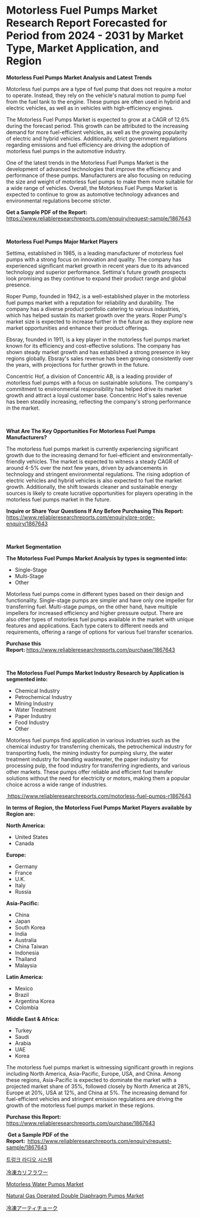 <p><h1>Motorless Fuel Pumps Market Research Report Forecasted for Period from 2024 -  2031 by Market Type, Market Application, and Region</h1></p><p><strong>Motorless Fuel Pumps Market Analysis and Latest Trends</strong></p>
<p><p>Motorless fuel pumps are a type of fuel pump that does not require a motor to operate. Instead, they rely on the vehicle's natural motion to pump fuel from the fuel tank to the engine. These pumps are often used in hybrid and electric vehicles, as well as in vehicles with high-efficiency engines.</p><p>The Motorless Fuel Pumps Market is expected to grow at a CAGR of 12.6% during the forecast period. This growth can be attributed to the increasing demand for more fuel-efficient vehicles, as well as the growing popularity of electric and hybrid vehicles. Additionally, strict government regulations regarding emissions and fuel efficiency are driving the adoption of motorless fuel pumps in the automotive industry.</p><p>One of the latest trends in the Motorless Fuel Pumps Market is the development of advanced technologies that improve the efficiency and performance of these pumps. Manufacturers are also focusing on reducing the size and weight of motorless fuel pumps to make them more suitable for a wide range of vehicles. Overall, the Motorless Fuel Pumps Market is expected to continue to grow as automotive technology advances and environmental regulations become stricter.</p></p>
<p><strong>Get a Sample PDF of the Report:&nbsp;</strong> <a href="https://www.reliableresearchreports.com/enquiry/request-sample/1867643">https://www.reliableresearchreports.com/enquiry/request-sample/1867643</a></p>
<p>&nbsp;</p>
<p><strong>Motorless Fuel Pumps Major Market Players</strong></p>
<p><p>Settima, established in 1985, is a leading manufacturer of motorless fuel pumps with a strong focus on innovation and quality. The company has experienced significant market growth in recent years due to its advanced technology and superior performance. Settima's future growth prospects look promising as they continue to expand their product range and global presence.</p><p>Roper Pump, founded in 1942, is a well-established player in the motorless fuel pumps market with a reputation for reliability and durability. The company has a diverse product portfolio catering to various industries, which has helped sustain its market growth over the years. Roper Pump's market size is expected to increase further in the future as they explore new market opportunities and enhance their product offerings.</p><p>Ebsray, founded in 1911, is a key player in the motorless fuel pumps market known for its efficiency and cost-effective solutions. The company has shown steady market growth and has established a strong presence in key regions globally. Ebsray's sales revenue has been growing consistently over the years, with projections for further growth in the future.</p><p>Concentric Hof, a division of Concentric AB, is a leading provider of motorless fuel pumps with a focus on sustainable solutions. The company's commitment to environmental responsibility has helped drive its market growth and attract a loyal customer base. Concentric Hof's sales revenue has been steadily increasing, reflecting the company's strong performance in the market.</p></p>
<p>&nbsp;</p>
<p><strong>What Are The Key Opportunities For Motorless Fuel Pumps Manufacturers?</strong></p>
<p><p>The motorless fuel pumps market is currently experiencing significant growth due to the increasing demand for fuel-efficient and environmentally-friendly vehicles. The market is expected to witness a steady CAGR of around 4-5% over the next few years, driven by advancements in technology and stringent environmental regulations. The rising adoption of electric vehicles and hybrid vehicles is also expected to fuel the market growth. Additionally, the shift towards cleaner and sustainable energy sources is likely to create lucrative opportunities for players operating in the motorless fuel pumps market in the future.</p></p>
<p><strong>Inquire or Share Your Questions If Any Before Purchasing This Report:</strong> <a href="https://www.reliableresearchreports.com/enquiry/pre-order-enquiry/1867643">https://www.reliableresearchreports.com/enquiry/pre-order-enquiry/1867643</a></p>
<p>&nbsp;</p>
<p><strong>Market Segmentation</strong></p>
<p><strong>The Motorless Fuel Pumps Market Analysis by types is segmented into:</strong></p>
<p><ul><li>Single-Stage</li><li>Multi-Stage</li><li>Other</li></ul></p>
<p><p>Motorless fuel pumps come in different types based on their design and functionality. Single-stage pumps are simpler and have only one impeller for transferring fuel. Multi-stage pumps, on the other hand, have multiple impellers for increased efficiency and higher pressure output. There are also other types of motorless fuel pumps available in the market with unique features and applications. Each type caters to different needs and requirements, offering a range of options for various fuel transfer scenarios.</p></p>
<p><strong>Purchase this Report:&nbsp;</strong><a href="https://www.reliableresearchreports.com/purchase/1867643">https://www.reliableresearchreports.com/purchase/1867643</a></p>
<p>&nbsp;</p>
<p><strong>The Motorless Fuel Pumps Market Industry Research by Application is segmented into:</strong></p>
<p><ul><li>Chemical Industry</li><li>Petrochemical Industry</li><li>Mining Industry</li><li>Water Treatment</li><li>Paper Industry</li><li>Food Industry</li><li>Other</li></ul></p>
<p><p>Motorless fuel pumps find application in various industries such as the chemical industry for transferring chemicals, the petrochemical industry for transporting fuels, the mining industry for pumping slurry, the water treatment industry for handling wastewater, the paper industry for processing pulp, the food industry for transferring ingredients, and various other markets. These pumps offer reliable and efficient fuel transfer solutions without the need for electricity or motors, making them a popular choice across a wide range of industries.</p></p>
<p><a href="https://www.reliableresearchreports.com/motorless-fuel-pumps-r1867643">&nbsp;https://www.reliableresearchreports.com/motorless-fuel-pumps-r1867643</a></p>
<p><strong>In terms of Region, the Motorless Fuel Pumps Market Players available by Region are:</strong></p>
<p>
    <p> <strong> North America: </strong>
        <ul>
            <li>United States</li>
            <li>Canada</li>
        </ul>
        </p> 
    <p> <strong> Europe: </strong>
        <ul>
            <li>Germany</li>
            <li>France</li>
            <li>U.K.</li>
            <li>Italy</li>
            <li>Russia</li>
        </ul>
        </p> 
    <p> <strong> Asia-Pacific: </strong>
        <ul>
            <li>China</li>
            <li>Japan</li>
            <li>South Korea</li>
            <li>India</li>
            <li>Australia</li>
            <li>China Taiwan</li>
            <li>Indonesia</li>
            <li>Thailand</li>
            <li>Malaysia</li>
        </ul>
        </p> 
    <p> <strong> Latin America: </strong>
        <ul>
            <li>Mexico</li>
            <li>Brazil</li>
            <li>Argentina Korea</li>
            <li>Colombia</li>
        </ul>
        </p> 
    <p> <strong> Middle East & Africa: </strong>
        <ul>
            <li>Turkey</li>
            <li>Saudi</li>
            <li>Arabia</li>
            <li>UAE</li>
            <li>Korea</li>
        </ul>
    </p>
    </p>
<p><p>The motorless fuel pumps market is witnessing significant growth in regions including North America, Asia-Pacific, Europe, USA, and China. Among these regions, Asia-Pacific is expected to dominate the market with a projected market share of 35%, followed closely by North America at 28%, Europe at 20%, USA at 12%, and China at 5%. The increasing demand for fuel-efficient vehicles and stringent emission regulations are driving the growth of the motorless fuel pumps market in these regions.</p></p>
<p><strong>Purchase this Report: </strong><a href="https://www.reliableresearchreports.com/purchase/1867643">https://www.reliableresearchreports.com/purchase/1867643</a></p>
<p>&nbsp;<strong>Get a Sample PDF of the Report:&nbsp;&nbsp;</strong><a href="https://www.reliableresearchreports.com/enquiry/request-sample/1867643">https://www.reliableresearchreports.com/enquiry/request-sample/1867643</a></p>
<p><strong></strong></p>
<p><p><a href="https://github.com/wallacBahrtyinger567686/Market-Research-Report-List-1/blob/main/402188839944.md">트렁크 라디오 시스템</a></p><p><a href="https://github.com/kegley4963/Market-Research-Report-List-1/blob/main/135110143409.md">冷凍カリフラワー</a></p><p><a href="https://github.com/jodemen/Market-Research-Report-List-2/blob/main/motorless-water-pumps-market.md">Motorless Water Pumps Market</a></p><p><a href="https://github.com/Sarissaschmalingtr6fz2739/Market-Research-Report-List-2/blob/main/natural-gas-operated-double-diaphragm-pumps-market.md">Natural Gas Operated Double Diaphragm Pumps Market</a></p><p><a href="https://github.com/FrancoWeber2023/Market-Research-Report-List-1/blob/main/704510243410.md">冷凍アーティチョーク</a></p></p>